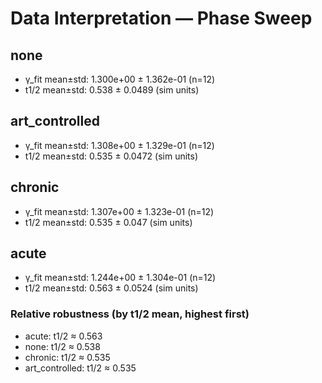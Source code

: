 # Data Interpretation — Phase Sweep

## none
- γ_fit mean±std: 1.300e+00 ± 1.362e-01 (n=12)
- t1/2 mean±std: 0.538 ± 0.0489 (sim units)

## art_controlled
- γ_fit mean±std: 1.308e+00 ± 1.329e-01 (n=12)
- t1/2 mean±std: 0.535 ± 0.0472 (sim units)

## chronic
- γ_fit mean±std: 1.307e+00 ± 1.323e-01 (n=12)
- t1/2 mean±std: 0.535 ± 0.047 (sim units)

## acute
- γ_fit mean±std: 1.244e+00 ± 1.304e-01 (n=12)
- t1/2 mean±std: 0.563 ± 0.0524 (sim units)

### Relative robustness (by t1/2 mean, highest first)
- acute: t1/2 ≈ 0.563
- none: t1/2 ≈ 0.538
- chronic: t1/2 ≈ 0.535
- art_controlled: t1/2 ≈ 0.535
